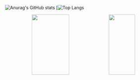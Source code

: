 ![Anurag's GitHub stats](https://github-readme-stats.vercel.app/api?username=DjalmaFelipe02&show_icons=true&theme=dark)
[![Top Langs](https://github-readme-stats.vercel.app/api/top-langs/?username=DjalmaFelipe02&layout=compact&theme=dark)

<div align="center">  
  <img width="49%" height="195px" src="https://github-readme-stats.vercel.app/api?username=DjalmaFelipe02&show_icons=true&hide_border=true&theme=dark" / > 
  <img width="41%" height="195px" src="https://github-readme-stats.vercel.app/api/top-langs/?username=DjalmaFelipe02&layout=compact&hide_border=true&theme=dark" />
</div>
